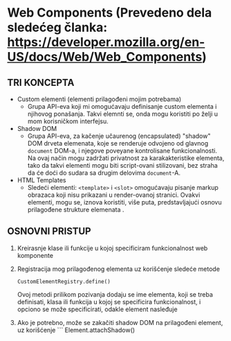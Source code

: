 # Web Components (Prevedeno dela sledećeg članka: https://developer.mozilla.org/en-US/docs/Web/Web_Components)

## TRI KONCEPTA
* Custom elementi (elementi prilagođeni mojim potrebama)  
    * Grupa API-eva koji mi omogućavaju definisanje custom elementa i njihovog ponašanja. Takvi elemnti se, onda mogu koristiti po želji u mom korisničkom interfejsu.
* Shadow DOM
    -  Grupa API-eva, za kačenje učaurenog (encapsulated) "shadow" DOM drveta elemenata, koje se renderuje odvojeno od glavnog `document` DOM-a, i njegove poveyane kontrolisane funkcionalnosti. Na ovaj način mogu zadržati privatnost za karakakteristike elementa, tako da takvi elementi mogu biti script-ovani stilizovani, bez straha da će doći do sudara sa drugim delovima `document`-A.
* HTML Templates  
    - Sledeći elementi: `<template>` i `<slot>` omogućavaju pisanje markup obrazaca koji nisu prikazani u render-ovanoj stranici. Ovakvi elementi, mogu se, iznova koristiti, više puta, predstavljajući osnovu prilagođene strukture elemenata .


## OSNOVNI PRISTUP
1.  Kreirasnje klase ili funkcije u kojoj specificiram funkcionalnost web komponente
1.  Registracija mog prilagođenog elementa uz korišćenje sledeće metode  
    
    ```
    CustomElementRegistry.define()
    ```
    Ovoj metodi prilikom pozivanja dodaju se ime elementa, koji se treba definisati, klasa ili funkcija u kojoj se specificira funkcionalnost, i opciono se može specificirati, odakle element nasleđuje
1. Ako je potrebno, može se zakačiti shadow DOM na prilagođeni element, uz korišćenje                       ```
    Element.attachShadow()
    ```
